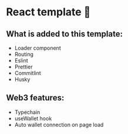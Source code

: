 # React template 📑
## What is added to this template:
- Loader component
- Routing
- Eslint
- Prettier
- Commitlint
- Husky
## Web3 features:
- Typechain
- useWallet hook
- Auto wallet connection on page load
